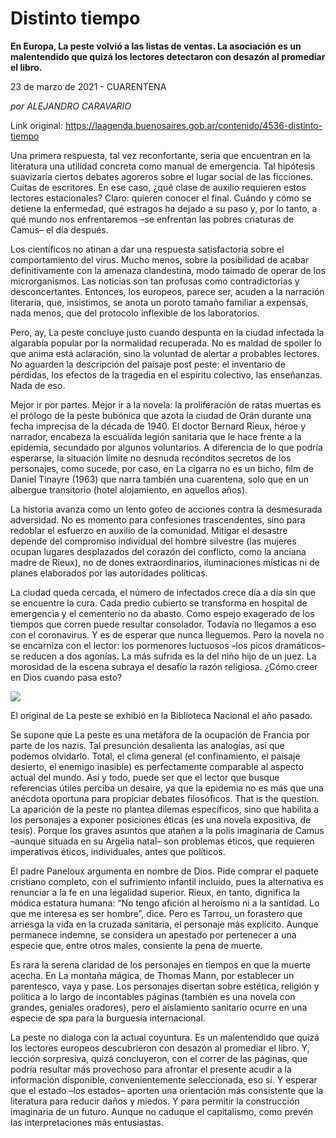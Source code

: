 # Distinto tiempo

**En Europa, La peste volvió a las listas de ventas. La asociación es un malentendido que quizá los lectores detectaron con desazón al promediar el libro.**

23 de marzo de 2021 - CUARENTENA

_por ALEJANDRO CARAVARIO_

Link original: https://laagenda.buenosaires.gob.ar/contenido/4536-distinto-tiempo



Una primera respuesta, tal vez reconfortante, sería que encuentran en la literatura una utilidad concreta como manual de emergencia. Tal hipótesis suavizaría ciertos debates agoreros sobre el lugar social de las ficciones. Cuitas de escritores. En ese caso, ¿qué clase de auxilio requieren estos lectores estacionales? Claro: quieren conocer el final. Cuándo y cómo se detiene la enfermedad, qué estragos ha dejado a su paso y, por lo tanto, a qué mundo nos enfrentaremos –se enfrentan las pobres criaturas de Camus– el día después.




Los científicos no atinan a dar una respuesta satisfactoria sobre el comportamiento del virus. Mucho menos, sobre la posibilidad de acabar definitivamente con la amenaza clandestina, modo taimado de operar de los microrganismos. Las noticias son tan profusas como contradictorias y desconcertantes. Entonces, los europeos, parece ser, acuden a la narración literaria, que, insistimos, se anota un poroto tamaño familiar a expensas, nada menos, que del protocolo inflexible de los laboratorios.




Pero, ay, La peste concluye justo cuando despunta en la ciudad infectada la algarabía popular por la normalidad recuperada. No es maldad de spoiler lo que anima está aclaración, sino la voluntad de alertar a probables lectores. No aguarden la descripción del paisaje post peste: el inventario de pérdidas, los efectos de la tragedia en el espíritu colectivo, las enseñanzas. Nada de eso.




Mejor ir por partes. Mejor ir a la novela: la proliferación de ratas muertas es el prólogo de la peste bubónica que azota la ciudad de Orán durante una fecha imprecisa de la década de 1940. El doctor Bernard Rieux, héroe y narrador, encabeza la escuálida legión sanitaria que le hace frente a la epidemia, secundado por algunos voluntarios. A diferencia de lo que podría esperarse, la situación límite no desnuda recónditos secretos de los personajes, como sucede, por caso, en La cigarra no es un bicho, film de Daniel Tinayre (1963) que narra también una cuarentena, solo que en un albergue transitorio (hotel alojamiento, en aquellos años).




La historia avanza como un lento goteo de acciones contra la desmesurada adversidad. No es momento para confesiones trascendentes, sino para redoblar el esfuerzo en auxilio de la comunidad. Mitigar el desastre depende del compromiso individual del hombre silvestre (las mujeres ocupan lugares desplazados del corazón del conflicto, como la anciana madre de Rieux), no de dones extraordinarios, iluminaciones místicas ni de planes elaborados por las autoridades políticas.




La ciudad queda cercada, el número de infectados crece día a día sin que se encuentre la cura. Cada predio cubierto se transforma en hospital de emergencia y el cementerio no da abasto. Como espejo exagerado de los tiempos que corren puede resultar consolador. Todavía no llegamos a eso con el coronavirus. Y es de esperar que nunca lleguemos. Pero la novela no se encarniza con el lector: los pormenores luctuosos –los picos dramáticos– se reducen a dos agonías. La más sufrida es la del niño hijo de un juez. La morosidad de la escena subraya el desafío la razón religiosa. ¿Cómo creer en Dios cuando pasa esto?




![](https://cdn.flowlikemusic.com/files/images/43063/72b7918b-5d61-4fa8-bb01-0ae37a5ab806.jpeg)




El original de La peste se exhibió en la Biblioteca Nacional el año pasado.




Se supone que La peste es una metáfora de la ocupación de Francia por parte de los nazis. Tal presunción desalienta las analogías, así que podemos olvidarlo. Total, el clima general (el confinamiento, el paisaje desierto, el enemigo inasible) es perfectamente comparable al aspecto actual del mundo. Así y todo, puede ser que el lector que busque referencias útiles perciba un desaire, ya que la epidemia no es más que una anécdota oportuna para propiciar debates filosóficos. That is the question. La aparición de la peste no plantea dilemas específicos, sino que habilita a los personajes a exponer posiciones éticas (es una novela expositiva, de tesis). Porque los graves asuntos que atañen a la polis imaginaria de Camus –aunque situada en su Argelia natal– son problemas éticos, que requieren imperativos éticos, individuales, antes que políticos.




El padre Paneloux argumenta en nombre de Dios. Pide comprar el paquete cristiano completo, con el sufrimiento infantil incluido, pues la alternativa es renunciar a la fe en una legalidad superior. Rieux, en tanto, dignifica la módica estatura humana: “No tengo afición al heroísmo ni a la santidad. Lo que me interesa es ser hombre”, dice. Pero es Tarrou, un forastero que arriesga la vida en la cruzada sanitaria, el personaje más explícito. Aunque permanece indemne, se considera un apestado por pertenecer a una especie que, entre otros males, consiente la pena de muerte.




Es rara la serena claridad de los personajes en tiempos en que la muerte acecha. En La montaña mágica, de Thomas Mann, por establecer un parentesco, vaya y pase. Los personajes disertan sobre estética, religión y política a lo largo de incontables páginas (también es una novela con grandes, geniales oradores), pero el aislamiento sanitario ocurre en una especie de spa para la burguesía internacional.




La peste no dialoga con la actual coyuntura. Es un malentendido que quizá los lectores europeos descubrieron con desazón al promediar el libro. Y, lección sorpresiva, quizá concluyeron, con el correr de las páginas, que podría resultar más provechoso para afrontar el presente acudir a la información disponible, convenientemente seleccionada, eso sí. Y esperar que el estado –los estados– aporten una orientación más consistente que la literatura para reducir daños y miedos. Y para permitir la construcción imaginaria de un futuro. Aunque no caduque el capitalismo, como prevén las interpretaciones más entusiastas.



